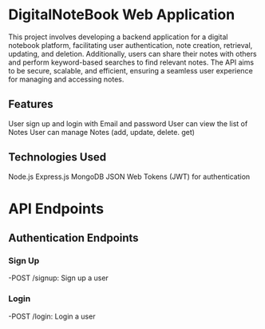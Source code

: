 # DigitalNoteBook Web Application

This project involves developing a backend application for a digital notebook platform, facilitating user authentication, note creation, retrieval, updating, and deletion. Additionally, users can share their notes with others and perform keyword-based searches to find relevant notes. The API aims to be secure, scalable, and efficient, ensuring a seamless user experience for managing and accessing notes.

## Features
User sign up and login with Email and password
User can view the list of Notes
User can manage Notes (add, update, delete. get)

## Technologies Used
Node.js
Express.js
MongoDB
JSON Web Tokens (JWT) for authentication

# API Endpoints
## Authentication Endpoints
### Sign Up
-POST /signup: Sign up a user
### Login
-POST /login: Login a user

